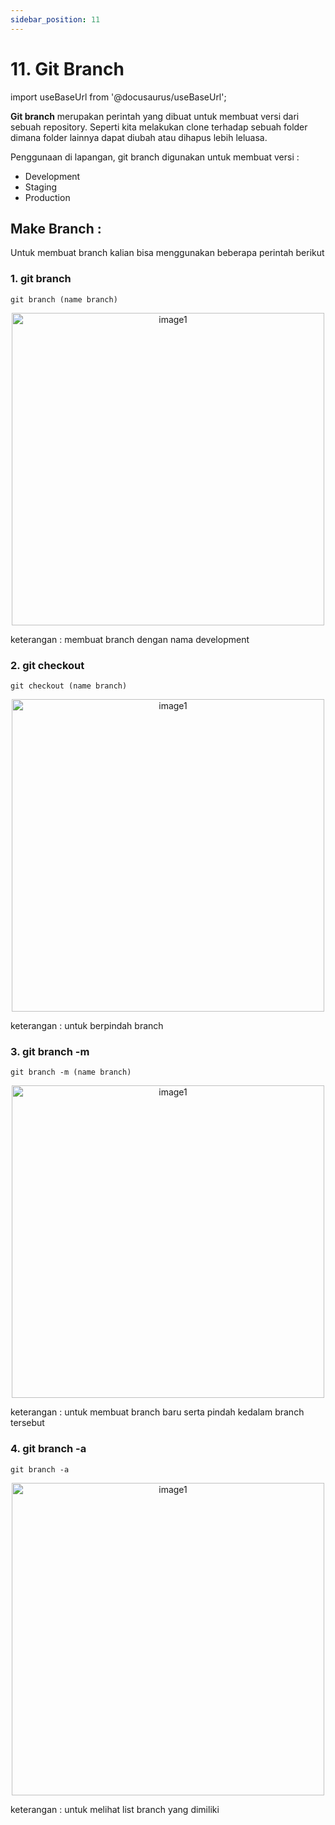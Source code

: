 ```yaml
---
sidebar_position: 11
---
```


# 11. Git Branch

import useBaseUrl from '@docusaurus/useBaseUrl';

**Git branch** merupakan perintah yang dibuat untuk membuat versi dari sebuah repository. Seperti kita melakukan clone terhadap sebuah folder dimana folder lainnya dapat diubah atau dihapus lebih leluasa.

Penggunaan di lapangan, git branch digunakan untuk membuat versi :
- Development
- Staging
- Production

## Make Branch :
Untuk membuat branch kalian bisa menggunakan beberapa perintah berikut

### 1. git branch 

```shell
git branch (name branch)
```

<center>
<img alt="image1" src={useBaseUrl('img/docs/git26.png')} height="500px"/>
</center>

keterangan : membuat branch dengan nama development
### 2. git checkout

```shell
git checkout (name branch)
```

<center>
<img alt="image1" src={useBaseUrl('img/docs/git27.png')} height="500px"/>
</center>

keterangan : untuk berpindah branch
### 3. git branch -m

```shell
git branch -m (name branch)
```

<center>
<img alt="image1" src={useBaseUrl('img/docs/git28.png')} height="500px"/>
</center>

keterangan : untuk membuat branch baru serta pindah kedalam branch tersebut
### 4. git branch -a

```shell
git branch -a
```

<center>
<img alt="image1" src={useBaseUrl('img/docs/git29.png')} height="500px"/>
</center>

keterangan : untuk melihat list branch yang dimiliki
